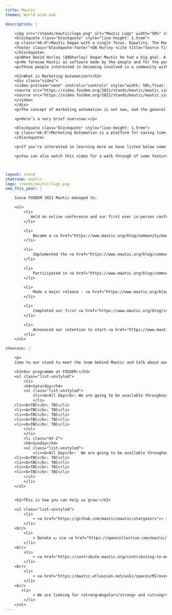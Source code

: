 ```yaml
---
title: Mautic
themes: World wide web

description: |

    <img src="/stands/mautic/logo.png" alt="Mautic Logo" width="50%" style="float:right"/>
    <blockquote class="blockquote" style="line-height: 1.5rem">
    <p class="mb-0">Mautic began with a single focus. Equality. The Mautic Community believes in giving every person the power to understand, manage, and grow their business or organisation. Mautic is focused on helping this belief become a reality by getting powerful Open Source marketing automation software into the hands of everyone.</p>
    <footer class="blockquote-footer">DB Hurley <cite title="Source Title">Founder, Mautic</cite></footer> 
    </blockquote>
    <p>When David Hurley (@dbhurley) began Mautic he had a big goal. A plan to move horizons, and change the world.</p>
    <p>He foresaw Mautic as software made by the people and for the people and as such the community became a top priority and integral part.</p>
    <p>Those people interested in becoming involved in a community with a vision to change the world should consider getting involved in Mautic. People are the priority. Equality is the goal.</p>

    <h2>What is Marketing Automation?</h2>
    <div class="video">
    <video preload="none" controls="controls" style="width: 50%;float: left;padding-right: 20px;" poster="/stands/mautic/thumbnail.png">
    <source src="https://video.fosdem.org/2021/stands/mautic/mautic_video1.mp4" type="video/mp4;">
    <source src="https://video.fosdem.org/2021/stands/mautic/mautic_video1.webm" type="video/webm;">
    </video>
    </div>
    <p>The concept of marketing automation is not new, and the general idea of automated marketing is one which most are familiar with, though the terminology may be different.</p>

    <p>Here’s a very brief overview:</p>

    <blockquote class="blockquote" style="line-height: 1.5rem">
    <p class="mb-0">Marketing Automation is a platform for saving time, eliminating errors, and improving efficiency for a wide range of marketing tasks across multiple channels.</p>
    </blockquote>

    <p>If you’re interested in learning more we have listed below some excellent resources available which give more background information to get you started.</p>

    <p>You can also watch this video for a walk through of some features that Mautic offers.</p>



layout: stand
chatroom: mautic
logo: stands/mautic/logo.png
new_this_year: |

    Since FOSDEM 2021 Mautic managed to:

    <ul>
        <li>
           Held an online conference and our first ever in-person conference in <a href="https://www.mautic.org/blog/community/mautic-conference-europe-2021-our-first-person-conference" target="_blank">Hasselt, Belgium</a>,
        </li>

        <li>
            Became a <a href="https://www.mautic.org/blog/community/mautic-authorized-cve-numbering-authority-cna" target="_blank">Certificate Numbering Authority (CNA)</a> and established a <a href="https://www.mautic.org/mautic-security-team" target="_blank">Security Team</a>,
        </li>

        <li>
            Implemented the <a href="https://www.mautic.org/blog/community/announcing-mautic-community-partners-program" target="_blank">Mautic Community Partners Program</a>,
        </li>

        <li>
            Participated in <a href="https://www.mautic.org/blog/community/get-ready-fund-oss" target="_blank">FundOSS</a>,
        </li>

        <li>
            Made a major release - <a href="https://www.mautic.org/blog/community/mautic-4-standing-tall" target="_blank">Mautic 4.0</a> including a new email and landing page builder, Composer support in core, and Symfony 4 support,
        </li>

        <li>
            Completed our first <a href="https://www.mautic.org/blog/community/results-first-mautic-community-user-survey" target="_blank">Mautic Community User Survey</a>,
        </li>

        <li>
            Announced our intention to start <a href="https://www.mautic.org/blog/community/giving-tuesday-mautic-backs-their-stack-support-open-source-projects-they-depend" target="_blank">backing our stack</a> and supporting our dependencies.
        </li>
    </ul>

showcase: |

    <p>
    Come to our stand to meet the team behind Mautic and talk about marketing automation, open marketing, getting started with Mautic, developing and building integrations with Mautic and anything else you would like to chat about!<p>

    <h3>Our programme at FOSDEM:</h3>
    <ul class="list-unstyled">
        <li>
        <h4>Saturday</h4>
        <ul class="list-unstyled">
            <li><b>All Day</b>: We are going to be available throughout the day to answer any questions and will be running a series of live and pre-recorded talks on a range of topics!
            </li>
    <li><b>TBC</b>: TBC</li>
    <li><b>TBC</b>: TBC</li>
    <li><b>TBC</b>: TBC</li>
    <li><b>TBC</b>: TBC</li>
    <li><b>TBC</b>: TBC</li>
        </ul>
        </li>
        <li class="mt-2">
        <h4>Sunday</h4>
        <ul class="list-unstyled">
            <li><b>All Day</b>:  We are going to be available throughout the day to answer any questions and will be running a series of live and pre-recorded talks on a range of topics!</li>
    <li><b>TBC</b>: TBC</li>
    <li><b>TBC</b>: TBC</li>
    <li><b>TBC</b>: TBC</li>
    <li><b>TBC</b>: TBC</li>
        </ul>
        </li>
    </ul>


    <h2>This is how you can help us grow:</h2>

    <ul class="list-unstyled">
        <li>
            ➡️ <a href="https://github.com/mautic/mautic/stargazers">⭐ us on GitHub</a>
        </li>
    <br/>
        <li>
            ➡️ Donate 💶 via <a href="https://opencollective.com/mautic/donate">Open Collective</a> or <a href="https://github.com/sponsors/mautic/">Github Sponsors from as little as $5
        </li>
    <br/>
        <li>
            ➡️ <a href="https://contribute.mautic.org/contributing-to-mautic">Become a contributor</a>
        </li>
    <br/>
        <li>
            ➡️ <a href="https://mautic.atlassian.net/wiki/spaces/MI/overview">Join one of our Strategic Initiative projects</a>
        </li>
    <br/>
       <li>
            ➡️ We are looking for <strong>Angular</strong> and <strong>Symfony</strong> developers in addition to folk with <strong>UI/UX expertise</strong> to help with our <a href="https://mautic.atlassian.net/wiki/spaces/MI/pages/324436029/Mautic+Next+Generation" target="_blank">Next Generation project</a> - we are in the early stages of planning a major re-write Mautic on API Platform / Symfony 5 with a JS front-end, optimised for scale and usability.  Watch <a href="https://www.youtube.com/watch?v=A8iW7LbRqtA" target="_blank">Alan Hartless' talk</a> for more details.
        </li>
    </ul>
---
```

